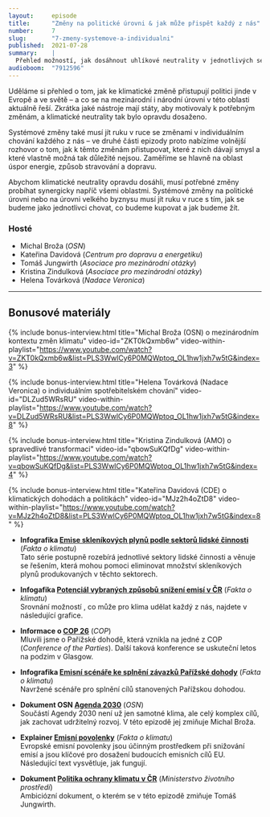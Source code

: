```yaml
---
layout:     episode
title:      "Změny na politické úrovni & jak může přispět každý z nás"
number:     7
slug:       "7-zmeny-systemove-a-individualni"
published:  2021-07-28
summary:    |
  Přehled možností, jak dosáhnout uhlíkové neutrality v jednotlivých sektorech, máme za sebou. Pořád ale nevíme přesně, kdo tedy zařídí, aby se to opravdu stalo. A právě na to se podíváme v poslední epizodě první série našeho podcastu.
audioboom:  "7912596"
---
```

Uděláme si přehled o tom, jak ke klimatické změně přistupují politici jinde v Evropě a ve světě – a co se na mezinárodní i národní úrovni v této oblasti aktuálně řeší. Zkrátka jaké nástroje mají státy, aby motivovaly k potřebným změnám, a klimatické neutrality tak bylo opravdu dosaženo.

Systémové změny také musí jít ruku v ruce se změnami v individuálním chování každého z nás – ve druhé části epizody proto nabízíme volnější rozhovor o tom, jak k těmto změnám přistupovat, které z nich dávají smysl a které vlastně možná tak důležité nejsou. Zaměříme se hlavně na oblast úspor energie, způsob stravování a dopravu.

Abychom klimatické neutrality opravdu dosáhli, musí potřebné změny probíhat synergicky napříč všemi oblastmi. Systémové změny na politické úrovni nebo na úrovni velkého byznysu musí jít ruku v ruce s tím, jak se budeme jako jednotlivci chovat, co budeme kupovat a jak budeme žít.

### Hosté

* Michal Broža (_OSN_)
* Kateřina Davidová (_Centrum pro dopravu a energetiku_)
* Tomáš Jungwirth (_Asociace pro mezinárodní otázky_)
* Kristina Zindulková (_Asociace pro mezinárodní otázky_)
* Helena Továrková (_Nadace Veronica_)

---

## Bonusové materiály

<div class="bonus-material" markdown="1">

{% include bonus-interview.html
  title="Michal Broža (OSN) o mezinárodním kontextu změn klimatu"
  video-id="ZKT0kQxmb6w"
  video-within-playlist="https://www.youtube.com/watch?v=ZKT0kQxmb6w&list=PLS3WwlCy6P0MQWptoq_OL1hw1jxh7w5tG&index=3"
%}

{% include bonus-interview.html
  title="Helena Továrková (Nadace Veronica) o individuálním spotřebitelském chování"
  video-id="DLZud5WRsRU"
  video-within-playlist="https://www.youtube.com/watch?v=DLZud5WRsRU&list=PLS3WwlCy6P0MQWptoq_OL1hw1jxh7w5tG&index=8"
%}

{% include bonus-interview.html
  title="Kristina Zindulková (AMO) o spravedlivé transformaci"
  video-id="qbowSuKQfDg"
  video-within-playlist="https://www.youtube.com/watch?v=qbowSuKQfDg&list=PLS3WwlCy6P0MQWptoq_OL1hw1jxh7w5tG&index=4"
%}

{% include bonus-interview.html
  title="Kateřina Davidová (CDE) o klimatických dohodách a politikách"
  video-id="MJz2h4oZtD8"
  video-within-playlist="https://www.youtube.com/watch?v=MJz2h4oZtD8&list=PLS3WwlCy6P0MQWptoq_OL1hw1jxh7w5tG&index=8"
%}

* **Infografika [Emise skleníkových plynů podle sektorů lidské činnosti](https://faktaoklimatu.cz/infografiky/emise-cr-detail)** (_Fakta o klimatu_)  
  Tato série postupně rozebírá jednotlivé sektory lidské činnosti a věnuje se řešením, která mohou pomoci eliminovat množství skleníkových plynů produkovaných v těchto sektorech.

* **Infogafika [Potenciál vybraných způsobů snížení emisí v ČR](https://faktaoklimatu.cz/infografiky/potencial-zpusobu-snizeni-emisi)** (_Fakta o klimatu_)  
  Srovnání možností , co může pro klima udělat každý z nás, najdete v následující grafice.

* **Informace o [COP 26](https://ukcop26.org/)** (_COP_)  
  Mluvili jsme o Pařížské dohodě, která vznikla na jedné z COP (_Conference of the Parties_). Další taková konference se uskuteční letos na podzim v Glasgow.

* **Infografika [Emisní scénáře ke splnění závazků Pařížské dohody](https://faktaoklimatu.cz/infografiky/emisni-scenare-pariz)** (_Fakta o klimatu_)  
  Navržené scénáře pro splnění cílů stanovených Pařížskou dohodou.

* **Dokument OSN [Agenda 2030](https://www.osn.cz/osn/hlavni-temata/sdgs/)** (_OSN_)  
  Součástí Agendy 2030 není už jen samotné klima, ale celý komplex cílů, jak zachovat udržitelný rozvoj. V této epizodě jej zmiňuje Michal Broža.

* **Explainer [Emisní povolenky](https://faktaoklimatu.cz/explainery/emisni-povolenky-ets)** (_Fakta o klimatu_)  
  Evropské emisní povolenky jsou účinným prostředkem při snižování emisí a jsou klíčové pro dosažení budoucích emisních cílů EU. Následující text vysvětluje, jak fungují.

* **Dokument [Politika ochrany klimatu v ČR](https://www.mzp.cz/cz/politika_ochrany_klimatu_2017)** (_Ministerstvo životního prostředí_)  
  Ambiciózní dokument, o kterém se v této epizodě zmiňuje Tomáš Jungwirth.

</div>
